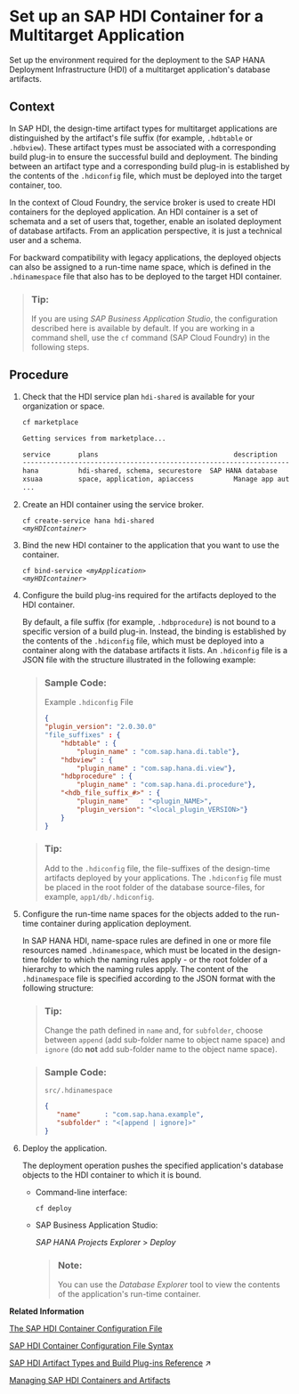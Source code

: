 <!-- loio1ca64155ec5a465294e0d8b10383cea8 -->

# Set up an SAP HDI Container for a Multitarget Application

Set up the environment required for the deployment to the SAP HANA Deployment Infrastructure \(HDI\) of a multitarget application's database artifacts.



## Context

In SAP HDI, the design-time artifact types for multitarget applications are distinguished by the artifact's file suffix \(for example, `.hdbtable` or `.hdbview`\). These artifact types must be associated with a corresponding build plug-in to ensure the successful build and deployment. The binding between an artifact type and a corresponding build plug-in is established by the contents of the `.hdiconfig` file, which must be deployed into the target container, too.

In the context of Cloud Foundry, the service broker is used to create HDI containers for the deployed application. An HDI container is a set of schemata and a set of users that, together, enable an isolated deployment of database artifacts. From an application perspective, it is just a technical user and a schema.

For backward compatibility with legacy applications, the deployed objects can also be assigned to a run-time name space, which is defined in the `.hdinamespace` file that also has to be deployed to the target HDI container.

> ### Tip:  
> If you are using *SAP Business Application Studio*, the configuration described here is available by default. If you are working in a command shell, use the `cf` command \(SAP Cloud Foundry\) in the following steps.



## Procedure

1.  Check that the HDI service plan `hdi-shared` is available for your organization or space.

    ```sh
    cf marketplace
    
    Getting services from marketplace...
    
    service       plans                                  description
    ---------------------------------------------------------------------------------
    hana          hdi-shared, schema, securestore  SAP HANA database
    xsuaa         space, application, apiaccess          Manage app authorization...
    ...
    ```

2.  Create an HDI container using the service broker.

    <code>cf create-service hana hdi-shared <i class="varname">&lt;myHDIcontainer&gt;</i></code>

3.  Bind the new HDI container to the application that you want to use the container.

    <code>cf bind-service <i class="varname">&lt;myApplication&gt;</i> <i class="varname">&lt;myHDIcontainer&gt;</i></code>

4.  Configure the build plug-ins required for the artifacts deployed to the HDI container.

    By default, a file suffix \(for example, `.hdbprocedure`\) is not bound to a specific version of a build plug-in. Instead, the binding is established by the contents of the `.hdiconfig` file, which must be deployed into a container along with the database artifacts it lists. An `.hdiconfig` file is a JSON file with the structure illustrated in the following example:

    > ### Sample Code:  
    > Example `.hdiconfig` File
    > 
    > ```json
    > {
    > "plugin_version": "2.0.30.0"
    > "file_suffixes" : {
    >     "hdbtable" : { 
    >         "plugin_name" : "com.sap.hana.di.table"},
    >     "hdbview" : { 
    >         "plugin_name" : "com.sap.hana.di.view"},
    >     "hdbprocedure" : { 
    >         "plugin_name" : "com.sap.hana.di.procedure"},
    >     "<hdb_file_suffix_#>" : {
    >         "plugin_name"   : "<plugin_NAME>",
    >         "plugin_version": "<local_plugin_VERSION>"}
    >     }
    > }
    > ```

    > ### Tip:  
    > Add to the `.hdiconfig` file, the file-suffixes of the design-time artifacts deployed by your applications. The `.hdiconfig` file must be placed in the root folder of the database source-files, for example, `app1/db/.hdiconfig`.

5.  Configure the run-time name spaces for the objects added to the run-time container during application deployment.

    In SAP HANA HDI, name-space rules are defined in one or more file resources named `.hdinamespace`, which must be located in the design-time folder to which the naming rules apply - or the root folder of a hierarchy to which the naming rules apply. The content of the `.hdinamespace` file is specified according to the JSON format with the following structure:

    > ### Tip:  
    > Change the path defined in `name` and, for `subfolder`, choose between `append` \(add sub-folder name to object name space\) and `ignore` \(do **not** add sub-folder name to the object name space\).

    > ### Sample Code:  
    > `src/.hdinamespace`
    > 
    > ```json
    > {
    >    "name"      : "com.sap.hana.example",
    >    "subfolder" : "<[append | ignore]>"
    > }
    > 
    > ```

6.  Deploy the application.

    The deployment operation pushes the specified application's database objects to the HDI container to which it is bound.

    -   Command-line interface:

        `cf deploy`

    -   SAP Business Application Studio:

        *SAP HANA Projects Explorer* \> *Deploy*

        > ### Note:  
        > You can use the *Database Explorer* tool to view the contents of the application's run-time container.



**Related Information**  


[The SAP HDI Container Configuration File](the-sap-hdi-container-configuration-file-6400400.md "Bind design-time file types to the corresponding build plug-in required in the SAP HANA Deployment Infrastructure (HDI).")

[SAP HDI Container Configuration File Syntax](sap-hdi-container-configuration-file-syntax-c1df57a.md "In SAP HANA Deployment Infrastructure (HDI), the JSON syntax is used to format the content of the HDI container-configuration file (.hdiconfig).")

[SAP HDI Artifact Types and Build Plug-ins Reference](https://help.sap.com/viewer/c2cc2e43458d4abda6788049c58143dc/2024_3_QRC/en-US/9789224788a34d93a86080cab993575c.html "The SAP HANA Cloud, SAP HANA database deployment infrastructure (HDI) supports a wide variety of database artifact types, for example, tables, indexes, and views.") :arrow_upper_right:

[Managing SAP HDI Containers and Artifacts](managing-sap-hdi-containers-and-artifacts-23f1f40.md "In SAP HANA Deployment Infrastructure (HDI), database development artifacts are deployed to so-called containers.")

